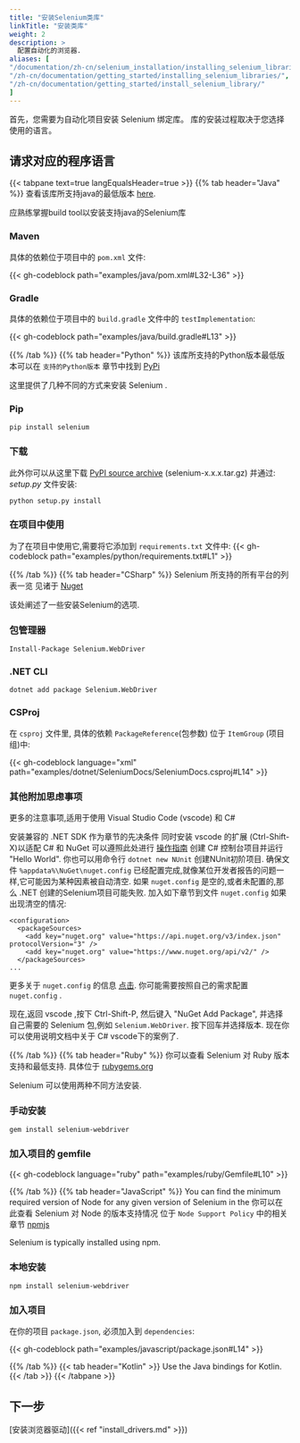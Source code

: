 ```yaml
---
title: "安装Selenium类库"
linkTitle: "安装类库"
weight: 2
description: >
  配置自动化的浏览器.
aliases: [
"/documentation/zh-cn/selenium_installation/installing_selenium_libraries/",
"/zh-cn/documentation/getting_started/installing_selenium_libraries/",
"/zh-cn/documentation/getting_started/install_selenium_library/"
]
---
```


首先，您需要为自动化项目安装 Selenium 绑定库。
库的安装过程取决于您选择使用的语言。

## 请求对应的程序语言

{{< tabpane text=true langEqualsHeader=true >}}
  {{% tab header="Java" %}}
查看该库所支持java的最低版本 [here](https://github.com/SeleniumHQ/selenium/blob/trunk/.bazelrc#L13).

应熟练掌握build tool以安装支持java的Selenium库

### Maven
具体的依赖位于项目中的 `pom.xml` 文件:

{{< gh-codeblock path="examples/java/pom.xml#L32-L36" >}}

### Gradle
具体的依赖位于项目中的 `build.gradle` 文件中的 `testImplementation`:

{{< gh-codeblock path="examples/java/build.gradle#L13" >}}

  {{% /tab %}}
  {{% tab header="Python" %}}
该库所支持的Python版本最低版本可以在
 `支持的Python版本` 章节中找到 [PyPi](https://pypi.org/project/selenium/)

这里提供了几种不同的方式来安装 Selenium .

### Pip

```shell
pip install selenium
```

### 下载

此外你可以从这里下载 [PyPI source archive](https://pypi.org/project/selenium/#files)
(selenium-x.x.x.tar.gz) 并通过: _setup.py_ 文件安装:

```shell
python setup.py install
```

### 在项目中使用

为了在项目中使用它,需要将它添加到 `requirements.txt` 文件中:
{{< gh-codeblock path="examples/python/requirements.txt#L1" >}}

  {{% /tab %}}
  {{% tab header="CSharp" %}}
Selenium 所支持的所有平台的列表一览
见诸于 [Nuget](https://www.nuget.org/packages/Selenium.WebDriver)

该处阐述了一些安装Selenium的选项.

### 包管理器

```shell
Install-Package Selenium.WebDriver
```

### .NET CLI

```shell
dotnet add package Selenium.WebDriver
```

### CSProj

在 `csproj` 文件里, 具体的依赖 `PackageReference`(包参数) 位于 `ItemGroup` (项目组)中:

{{< gh-codeblock language="xml" path="examples/dotnet/SeleniumDocs/SeleniumDocs.csproj#L14" >}}

### 其他附加思虑事项

更多的注意事项,适用于使用 Visual Studio Code (vscode) 和 C# 

安装兼容的 .NET SDK 作为章节的先决条件
同时安装 vscode 的扩展 (Ctrl-Shift-X)以适配 C# 和 NuGet 
可以遵照此处进行 [操作指南](https://docs.microsoft.com/en-us/dotnet/core/tutorials/with-visual-studio-code?pivots=dotnet-5-0)
创建 C# 控制台项目并运行 "Hello World".
你也可以用命令行 `dotnet new NUnit` 创建NUnit初阶项目.
确保文件 `%appdata%\NuGet\nuget.config` 已经配置完成,就像某位开发者报告的问题一样,它可能因为某种因素被自动清空.
如果 `nuget.config` 是空的,或者未配置的,那么 .NET 创建的Selenium项目可能失败.
加入如下章节到文件 `nuget.config` 如果出现清空的情况:
```
<configuration>
  <packageSources>
    <add key="nuget.org" value="https://api.nuget.org/v3/index.json" protocolVersion="3" />
    <add key="nuget.org" value="https://www.nuget.org/api/v2/" />   
  </packageSources>
...
```
更多关于 `nuget.config` 的信息 [点击](https://docs.microsoft.com/en-us/nuget/reference/nuget-config-file).
你可能需要按照自己的需求配置 `nuget.config` .

现在,返回 vscode ,按下 Ctrl-Shift-P, 然后键入 "NuGet Add Package", 并选择自己需要的 Selenium 包,例如 `Selenium.WebDriver`.
按下回车并选择版本.
现在你可以使用说明文档中关于 C# vscode下的案例了.

  {{% /tab %}}
  {{% tab header="Ruby" %}}
你可以查看 Selenium 对 Ruby 版本支持和最低支持.
具体位于 [rubygems.org](https://rubygems.org/gems/selenium-webdriver/)

Selenium 可以使用两种不同方法安装.

### 手动安装

```shell
gem install selenium-webdriver
```

### 加入项目的 gemfile

{{< gh-codeblock language="ruby" path="examples/ruby/Gemfile#L10" >}}

  {{% /tab %}}
  {{% tab header="JavaScript" %}}
You can find the minimum required version of Node for any given version of Selenium in the
你可以在此查看 Selenium 对 Node 的版本支持情况
位于 `Node Support Policy` 中的相关章节 [npmjs](https://www.npmjs.com/package/selenium-webdriver)

Selenium is typically installed using npm.

### 本地安装

```shell
npm install selenium-webdriver
```

### 加入项目

在你的项目 `package.json`, 必须加入到 `dependencies`:

{{< gh-codeblock path="examples/javascript/package.json#L14" >}}

  {{% /tab %}}
  {{< tab header="Kotlin" >}}
    Use the Java bindings for Kotlin.
  {{< /tab >}}
{{< /tabpane >}}

## 下一步
[安装浏览器驱动]({{< ref "install_drivers.md" >}})
